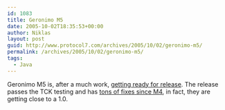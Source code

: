 ```yaml
---
id: 1083
title: Geronimo M5
date: 2005-10-02T18:35:53+00:00
author: Niklas
layout: post
guid: http://www.protocol7.com/archives/2005/10/02/geronimo-m5/
permalink: /archives/2005/10/02/geronimo-m5/
tags:
  - Java
---
```

<div class='microid-3bed5c61f4fe53bd3cb58ffef23b5a32dab527c5'>
  <p>
    Geronimo M5 is, after a much work, <a href="http://permalink.gmane.org/gmane.comp.java.geronimo.devel/17175">getting ready for release</a>. The release passes the TCK testing and has <a href="http://issues.apache.org/jira/secure/IssueNavigator.jspa?reset=true&#038;pid=10220&#038;fixfor=12310168">tons of fixes since M4</a>, in fact, they are getting close to a 1.0.
  </p>
</div>